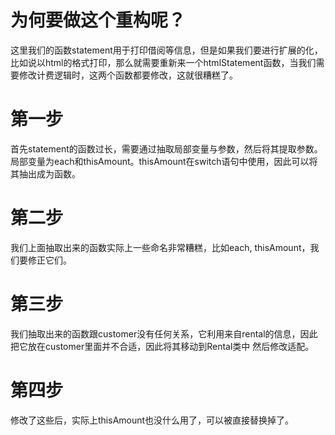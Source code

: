 # 为何要做这个重构呢？
这里我们的函数statement用于打印借阅等信息，但是如果我们要进行扩展的化，比如说以html的格式打印，那么就需要重新来一个htmlStatement函数，当我们需要修改计费逻辑时，这两个函数都要修改，这就很糟糕了。

# 第一步
首先statement的函数过长，需要通过抽取局部变量与参数，然后将其提取参数。
局部变量为each和thisAmount。thisAmount在switch语句中使用，因此可以将其抽出成为函数。

# 第二步
我们上面抽取出来的函数实际上一些命名非常糟糕，比如each, thisAmount，我们要修正它们。

# 第三步
我们抽取出来的函数跟customer没有任何关系，它利用来自rental的信息，因此把它放在customer里面并不合适，因此将其移动到Rental类中
然后修改适配。

# 第四步
修改了这些后，实际上thisAmount也没什么用了，可以被直接替换掉了。

